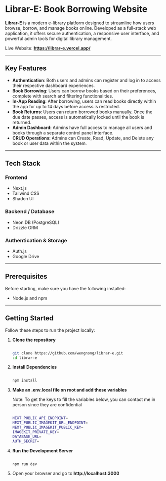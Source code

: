 # Librar-E: Book Borrowing Website

**Librar-E** is a modern e-library platform designed to streamline how users browse, borrow, and manage books online. Developed as a full-stack web application, it offers secure authentication, a responsive user interface, and powerful admin tools for digital library management.

Live Website: **https://librar-e.vercel.app/**

---

## Key Features

- **Authentication**: Both users and admins can register and log in to access their respective dashboard experiences.
- **Book Borrowing**: Users can borrow books based on their preferences, complete with search and filtering functionalities.
- **In-App Reading**: After borrowing, users can read books directly within the app for up to 14 days before access is restricted.
- **Book Returns**: Users can return borrowed books manually. Once the due date passes, access is automatically locked until the book is returned.
- **Admin Dashboard**: Admins have full access to manage all users and books through a separate control panel interface.
- **CRUD Operations**: Admins can Create, Read, Update, and Delete any book or user data within the system.

---

## Tech Stack

### Frontend

- Next.js
- Tailwind CSS
- Shadcn UI

### Backend / Database

- Neon DB (PostgreSQL)
- Drizzle ORM

### Authentication & Storage

- Auth.js
- Google Drive

---

## Prerequisites

Before starting, make sure you have the following installed:

- Node.js and npm

---

## Getting Started

Follow these steps to run the project locally:

1. **Clone the repository**

   ```bash

   git clone https://github.com/wengnong/librar-e.git
   cd librar-e

2. **Install Dependencies**

   ```bash

   npm install

3. **Make an .env.local file on root and add these variables**

   Note: To get the keys to fill the variables below, you can contact me in person since they are confidential

   ```bash

   NEXT_PUBLIC_API_ENDPOINT=
   NEXT_PUBLIC_IMAGEKIT_URL_ENDPOINT=
   NEXT_PUBLIC_IMAGEKIT_PUBLIC_KEY=
   IMAGEKIT_PRIVATE_KEY=
   DATABASE_URL=
   AUTH_SECRET=

5. **Run the Development Server**

   ```bash

   npm run dev

6. Open your browser and go to **http://localhost:3000**
